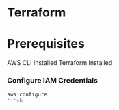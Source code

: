 # Terraform

# Prerequisites
AWS CLI Installed 
Terraform Installed

### Configure IAM Credentials


```sh
aws configure
'''sh

